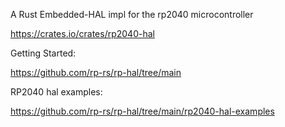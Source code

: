 
A Rust Embedded-HAL impl for the rp2040 microcontroller

https://crates.io/crates/rp2040-hal

Getting Started:

https://github.com/rp-rs/rp-hal/tree/main

RP2040 hal examples: 

https://github.com/rp-rs/rp-hal/tree/main/rp2040-hal-examples

